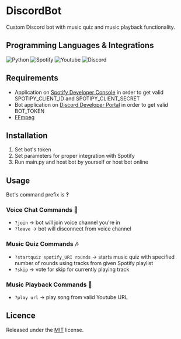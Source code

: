 # DiscordBot

Custom Discord bot with music quiz and music playback functionality.

## Programming Languages & Integrations
![Python](https://img.shields.io/badge/Python-3776AB?style=for-the-badge&logo=python&logoColor=white)
![Spotify](https://img.shields.io/badge/Spotify-1ED760?&style=for-the-badge&logo=spotify&logoColor=white)
![Youtube](https://img.shields.io/badge/YouTube-FF0000?style=for-the-badge&logo=youtube&logoColor=white)
![Discord](https://img.shields.io/badge/Discord-7289DA?style=for-the-badge&logo=discord&logoColor=white)

## Requirements

- Application on [Spotify Developer Console](https://developer.spotify.com/dashboard/login) in order to get valid SPOTIPY_CLIENT_ID and SPOTIPY_CLIENT_SECRET
- Bot application on [Discord Developer Portal](https://discord.com/developers/applications) in order to get valid BOT_TOKEN
- [FFmpeg](https://ffmpeg.org/)

## Installation

1. Set bot's token
2. Set parameters for proper integration with Spotify
3. Run main.py and host bot by yourself or host bot online

## Usage

Bot's command prefix is **?**

### Voice Chat Commands :microphone:

- `?join` -> bot will join voice channel you're in
- `?leave` -> bot will disconnect from voice channel

### Music Quiz Commands :notes:

- `?startquiz spotify_URI rounds` -> starts music quiz with specified number of rounds using tracks from given Spotify playlist
- `?skip` -> vote for skip for currently playing track

### Music Playback Commands :musical_note:

- `?play url` -> play song from valid Youtube URL

## Licence

Released under the [MIT](https://choosealicense.com/licenses/mit/) license.
